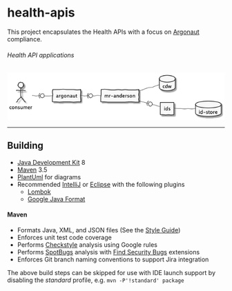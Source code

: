 # health-apis

This project encapsulates the Health APIs with a focus on 
[Argonaut](http://www.fhir.org/guides/argonaut/r2/profiles.html) compliance.


###### Health API applications
![applications](src/plantuml/apps.png)

----

## Building
- [Java Development Kit](https://openjdk.java.net/) 8
- [Maven](http://maven.apache.org/) 3.5
- [PlantUml](http://plantuml.com/) for diagrams
- Recommended [IntelliJ](https://www.jetbrains.com/idea/) 
  or [Eclipse](https://www.eclipse.org/downloads/packages/installer)
  with the following plugins
  - [Lombok](https://projectlombok.org/)
  - [Google Java Format](https://github.com/google/google-java-format)
    

#### Maven
- Formats Java, XML, and JSON files
  (See the [Style Guide](https://google.github.io/styleguide/javaguide.html))
- Enforces unit test code coverage
- Performs [Checkstyle](http://checkstyle.sourceforge.net/) analysis using Google rules
- Performs [SpotBugs](https://spotbugs.github.io/) analysis 
  with [Find Security Bugs](http://find-sec-bugs.github.io/) extensions
- Enforces Git branch naming conventions to support Jira integration


The above build steps can be skipped for use with IDE launch support by disabling the
_standard_ profile, e.g. `mvn -P'!standard' package` 